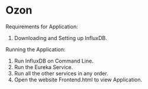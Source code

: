 # Ozon


Requirements for Application:

1) Downloading and Setting up InfluxDB.



Running the Application:

1) Run InfluxDB on Command Line.
2) Run the Eureka Service.
3) Run all the other services in any order.
4) Open the website Frontend.html to view Application.
